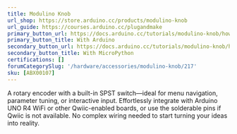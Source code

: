 ```yaml
---
title: Modulino Knob
url_shop: https://store.arduino.cc/products/modulino-knob
url_guide: https://courses.arduino.cc/plugandmake
primary_button_url: https://docs.arduino.cc/tutorials/modulino-knob/how-knob-ardu/
primary_button_title: With Arduino
secondary_button_url: https://docs.arduino.cc/tutorials/modulino-knob/how-knob-mp/
secondary_button_title: With MicroPython
certifications: []
forumCategorySlug: '/hardware/accessories/modulino-knob/217'
sku: [ABX00107]
---
```


A rotary encoder with a built-in SPST switch—ideal for menu navigation, parameter tuning, or interactive input. Effortlessly integrate with Arduino UNO R4 WiFi or other Qwiic-enabled boards, or use the solderable pins if Qwiic is not available. No complex wiring needed to start turning your ideas into reality.
